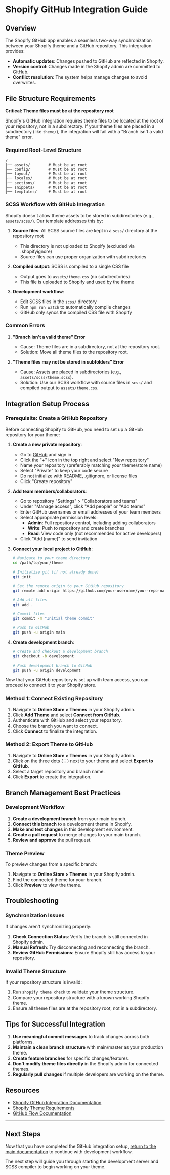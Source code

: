 # Shopify GitHub Integration Guide

## Overview

The Shopify GitHub app enables a seamless two-way synchronization between your Shopify theme and a GitHub repository. This integration provides:

- **Automatic updates**: Changes pushed to GitHub are reflected in Shopify.
- **Version control**: Changes made in the Shopify admin are committed to GitHub.
- **Conflict resolution**: The system helps manage changes to avoid overwrites.

## File Structure Requirements

**Critical: Theme files must be at the repository root**

Shopify's GitHub integration requires theme files to be located at the root of your repository, not in a subdirectory. If your theme files are placed in a subdirectory (like `theme/`), the integration will fail with a "Branch isn't a valid theme" error.

### Required Root-Level Structure

```
/
├── assets/        # Must be at root
├── config/        # Must be at root
├── layout/        # Must be at root
├── locales/       # Must be at root
├── sections/      # Must be at root
├── snippets/      # Must be at root
├── templates/     # Must be at root
```

### SCSS Workflow with GitHub Integration

Shopify doesn't allow theme assets to be stored in subdirectories (e.g., `assets/scss/`). Our template addresses this by:

1. **Source files**: All SCSS source files are kept in a `scss/` directory at the repository root
   - This directory is not uploaded to Shopify (excluded via .shopifyignore)
   - Source files can use proper organization with subdirectories
   
2. **Compiled output**: SCSS is compiled to a single CSS file
   - Output goes to `assets/theme.css` (no subdirectories)
   - This file is uploaded to Shopify and used by the theme
   
3. **Development workflow**:
   - Edit SCSS files in the `scss/` directory
   - Run `npm run watch` to automatically compile changes
   - GitHub only syncs the compiled CSS file with Shopify

### Common Errors

1. **"Branch isn't a valid theme" Error**
   - Cause: Theme files are in a subdirectory, not at the repository root.
   - Solution: Move all theme files to the repository root.

2. **"Theme files may not be stored in subfolders" Error**
   - Cause: Assets are placed in subdirectories (e.g., `assets/scss/theme.scss`).
   - Solution: Use our SCSS workflow with source files in `scss/` and compiled output to `assets/theme.css`.

## Integration Setup Process

### Prerequisite: Create a GitHub Repository

Before connecting Shopify to GitHub, you need to set up a GitHub repository for your theme:

1. **Create a new private repository**:
   - Go to [GitHub](https://github.com/) and sign in
   - Click the "+" icon in the top right and select "New repository"
   - Name your repository (preferably matching your theme/store name)
   - Select "Private" to keep your code secure
   - Do not initialize with README, .gitignore, or license files
   - Click "Create repository"

2. **Add team members/collaborators**:
   - Go to repository "Settings" > "Collaborators and teams"
   - Under "Manage access", click "Add people" or "Add teams"
   - Enter GitHub usernames or email addresses of your team members
   - Select appropriate permission levels:
     - **Admin**: Full repository control, including adding collaborators
     - **Write**: Push to repository and create branches
     - **Read**: View code only (not recommended for active developers)
   - Click "Add [name]" to send invitation

3. **Connect your local project to GitHub**:
   ```bash
   # Navigate to your theme directory
   cd /path/to/your/theme
   
   # Initialize git (if not already done)
   git init
   
   # Set the remote origin to your GitHub repository
   git remote add origin https://github.com/your-username/your-repo-name.git
   
   # Add all files
   git add .
   
   # Commit files
   git commit -m "Initial theme commit"
   
   # Push to GitHub
   git push -u origin main
   ```

4. **Create development branch**:
   ```bash
   # Create and checkout a development branch
   git checkout -b development
   
   # Push development branch to GitHub
   git push -u origin development
   ```

Now that your GitHub repository is set up with team access, you can proceed to connect it to your Shopify store.

### Method 1: Connect Existing Repository

1. Navigate to **Online Store > Themes** in your Shopify admin.
2. Click **Add Theme** and select **Connect from GitHub**.
3. Authenticate with GitHub and select your repository.
4. Choose the branch you want to connect.
5. Click **Connect** to finalize the integration.

### Method 2: Export Theme to GitHub

1. Navigate to **Online Store > Themes** in your Shopify admin.
2. Click on the three dots (⋮) next to your theme and select **Export to GitHub**.
3. Select a target repository and branch name.
4. Click **Export** to create the integration.

## Branch Management Best Practices

### Development Workflow

1. **Create a development branch** from your main branch.
2. **Connect this branch** to a development theme in Shopify.
3. **Make and test changes** in this development environment.
4. **Create a pull request** to merge changes to your main branch.
5. **Review and approve** the pull request.

### Theme Preview

To preview changes from a specific branch:
1. Navigate to **Online Store > Themes** in your Shopify admin.
2. Find the connected theme for your branch.
3. Click **Preview** to view the theme.

## Troubleshooting

### Synchronization Issues

If changes aren't synchronizing properly:

1. **Check Connection Status**: Verify the branch is still connected in Shopify admin.
2. **Manual Refresh**: Try disconnecting and reconnecting the branch.
3. **Review GitHub Permissions**: Ensure Shopify still has access to your repository.

### Invalid Theme Structure

If your repository structure is invalid:

1. Run `shopify theme check` to validate your theme structure.
2. Compare your repository structure with a known working Shopify theme.
3. Ensure all theme files are at the repository root, not in a subdirectory.

## Tips for Successful Integration

1. **Use meaningful commit messages** to track changes across both platforms.
2. **Maintain a clean branch structure** with main/master as your production theme.
3. **Create feature branches** for specific changes/features.
4. **Don't modify theme files directly** in the Shopify admin for connected themes.
5. **Regularly pull changes** if multiple developers are working on the theme.

## Resources

- [Shopify GitHub Integration Documentation](https://shopify.dev/docs/themes/github)
- [Shopify Theme Requirements](https://shopify.dev/docs/themes/architecture)
- [GitHub Flow Documentation](https://docs.github.com/en/get-started/quickstart/github-flow)

---

## Next Steps

Now that you have completed the GitHub integration setup, [return to the main documentation](../README.md#quick-start) to continue with development workflow.

The next step will guide you through starting the development server and SCSS compiler to begin working on your theme.
